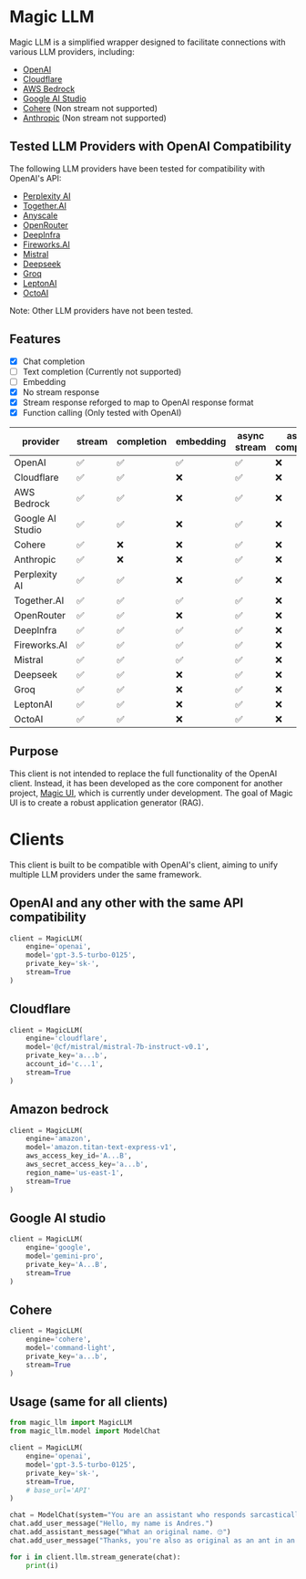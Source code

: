 # Magic LLM

Magic LLM is a simplified wrapper designed to facilitate connections with various LLM providers, including:

- [OpenAI](https://platform.openai.com/docs/api-reference)
- [Cloudflare](https://developers.cloudflare.com/workers-ai/models/text-generation/#responses)
- [AWS Bedrock](https://aws.amazon.com/bedrock/)
- [Google AI Studio](https://ai.google.dev/tutorials/rest_quickstart)
- [Cohere](https://docs.cohere.com/reference/chat) (Non stream not supported)
- [Anthropic](https://docs.anthropic.com/claude/reference/getting-started-with-the-api) (Non stream not supported)

## Tested LLM Providers with OpenAI Compatibility

The following LLM providers have been tested for compatibility with OpenAI's API:

- [Perplexity AI](https://docs.perplexity.ai/reference/post_chat_completions)
- [Together.AI](https://docs.together.ai/docs/openai-api-compatibility)
- [Anyscale](https://docs.endpoints.anyscale.com/examples/work-with-openai)
- [OpenRouter](https://openrouter.ai/docs#requests)
- [DeepInfra](https://deepinfra.com/docs/advanced/openai_api)
- [Fireworks.AI](https://readme.fireworks.ai/reference/createchatcompletion)
- [Mistral](https://docs.mistral.ai/api/#operation/createChatCompletion)
- [Deepseek](https://platform.deepseek.com/docs)
- [Groq](https://console.groq.com/docs/openai)
- [LeptonAI](https://www.lepton.ai/docs/public_models/model_apis)
- [OctoAI](https://octo.ai/docs/text-gen-solution/rest-api)

Note: Other LLM providers have not been tested.

## Features

- [x] Chat completion
- [ ] Text completion (Currently not supported)
- [ ] Embedding
- [x] No stream response
- [x] Stream response reforged to map to OpenAI response format
- [x] Function calling (Only tested with OpenAI)

| provider         | stream | completion | embedding | async stream | async completion |
|------------------|--------|------------|-----------|--------------|------------------|
| OpenAI           | ✅      | ✅          | ✅         | ✅            | ❌                |
| Cloudflare       | ✅      | ✅          | ❌         | ✅            | ❌                |
| AWS Bedrock      | ✅      | ✅          | ❌         | ✅            | ❌                |
| Google AI Studio | ✅      | ✅          | ❌         | ✅            | ❌                |
| Cohere           | ✅      | ❌          | ❌         | ✅            | ❌                |
| Anthropic        | ✅      | ❌          | ❌         | ✅            | ❌                |
| Perplexity AI    | ✅      | ✅          | ❌         | ✅            | ❌                |
| Together.AI      | ✅      | ✅          | ✅         | ✅            | ❌                | 
| OpenRouter       | ✅      | ✅          | ❌         | ✅            | ❌                |
| DeepInfra        | ✅      | ✅          | ✅         | ✅            | ❌                |
| Fireworks.AI     | ✅      | ✅          | ✅         | ✅            | ❌                |
| Mistral          | ✅      | ✅          | ✅         | ✅            | ❌                |
| Deepseek         | ✅      | ✅          | ❌         | ✅            | ❌                |
| Groq             | ✅      | ✅          | ❌         | ✅            | ❌                |
| LeptonAI         | ✅      | ✅          | ❌         | ✅            | ❌                |
| OctoAI           | ✅      | ✅          | ❌         | ✅            | ❌                |

## Purpose

This client is not intended to replace the full functionality of the OpenAI client. Instead, it has been developed as
the core component for another project, [Magic UI](https://magic-ui.arz.ai/), which is currently under development. The
goal of Magic UI is to create a robust application generator (RAG).

# Clients

This client is built to be compatible with OpenAI's client, aiming to unify multiple LLM providers under the same
framework.

## OpenAI and any other with the same API compatibility

```python
client = MagicLLM(
    engine='openai',
    model='gpt-3.5-turbo-0125',
    private_key='sk-',
    stream=True
)
```

## Cloudflare

```python
client = MagicLLM(
    engine='cloudflare',
    model='@cf/mistral/mistral-7b-instruct-v0.1',
    private_key='a...b',
    account_id='c...1',
    stream=True
)
```

## Amazon bedrock

```python
client = MagicLLM(
    engine='amazon',
    model='amazon.titan-text-express-v1',
    aws_access_key_id='A...B',
    aws_secret_access_key='a...b',
    region_name='us-east-1',
    stream=True
)
```

## Google AI studio

```python
client = MagicLLM(
    engine='google',
    model='gemini-pro',
    private_key='A...B',
    stream=True
)
```

## Cohere

```python
client = MagicLLM(
    engine='cohere',
    model='command-light',
    private_key='a...b',
    stream=True
)
```

## Usage (same for all clients)

```python
from magic_llm import MagicLLM
from magic_llm.model import ModelChat

client = MagicLLM(
    engine='openai',
    model='gpt-3.5-turbo-0125',
    private_key='sk-',
    stream=True,
    # base_url='API'
)

chat = ModelChat(system="You are an assistant who responds sarcastically.")
chat.add_user_message("Hello, my name is Andres.")
chat.add_assistant_message("What an original name. 🙄")
chat.add_user_message("Thanks, you're also as original as an ant in an anthill.")

for i in client.llm.stream_generate(chat):
    print(i)
```